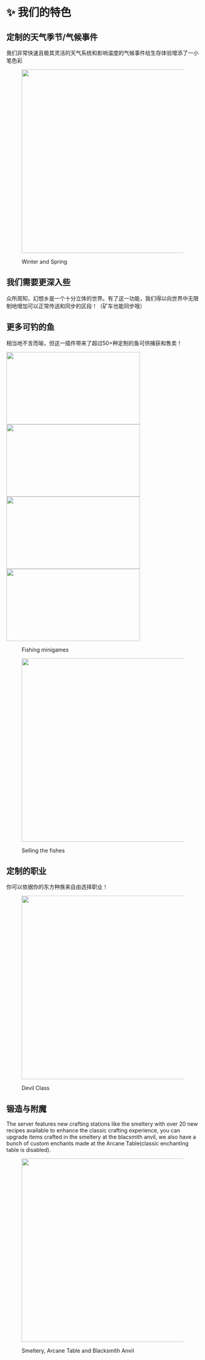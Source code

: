 # ✨ **我们的特色**

## **定制的天气季节/气候事件**

我们非常快速且极其灵活的天气系统和影响温度的气候事件给生存体验增添了一小笔色彩

<figure><img src="https://cdn.discordapp.com/attachments/1013892135298273431/1138911333937590372/season.webp" width="720" height="480" alt=""><figcaption><p>Winter and Spring</p></figcaption></figure>

## **我们需要更深入些**

众所周知，幻想乡是一个十分立体的世界。有了这一功能，我们得以向世界中无限制地增加可以正常传送和同步的区段！（矿车也能同步哦）


## **更多可钓的鱼**

相当地不言而喻，但这一插件带来了超过50+种定制的鱼可供捕获和售卖！

<img src="https://cdn.discordapp.com/attachments/1013892135298273431/1138927224750358568/fish1_opti2.gif" width="350" height="189" />
<img src="https://cdn.discordapp.com/attachments/1013892135298273431/1138927223672422422/fish2_optimized.gif" width="350" height="189" />
<img src="https://cdn.discordapp.com/attachments/1013892135298273431/1138927223244595400/fish3_optimized.gif" width="350" height="189" />
<img src="https://cdn.discordapp.com/attachments/1013892135298273431/1138927224393834516/lava_fish_opti2.gif" width="350" height="189" />
<figure><figcaption><p>Fishing minigames</p></figcaption></figure>

<figure><img src="https://cdn.discordapp.com/attachments/1013892135298273431/1138927225060733028/sellfish_optimized.gif" width="720" height="480" alt=""><figcaption><p>Selling the fishes</p></figcaption></figure>

## **定制的职业**

你可以依据你的东方种族来自由选择职业！

<figure><img src="https://cdn.discordapp.com/attachments/1013892135298273431/1138891923298472027/class.webp" width="720" height="480" alt=""><figcaption><p>Devil Class</p></figcaption></figure>


## **锻造与附魔**

The server features new crafting stations like the smeltery with over 20 new
recipes available to enhance the classic crafting experience, you can upgrade
items crafted in the smeltery at the blacsmith anvil, we also have a bunch of
custom enchants made at the Arcane Table(classic enchanting table is disabled).

<figure><img src="https://cdn.discordapp.com/attachments/1013892135298273431/1138901684861534218/tables.jpg" width="720" height="480" alt=""><figcaption><p>Smeltery, Arcane Table and Blacksmith Anvil</p></figcaption></figure>
